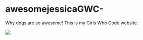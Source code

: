 # awesomejessicaGWC-
Why dogs are so awesome!
This is my Girls Who Code website.

<img src="https://i.ytimg.com/vi/g2ag8t7AvX8/maxresdefault.jpg">
